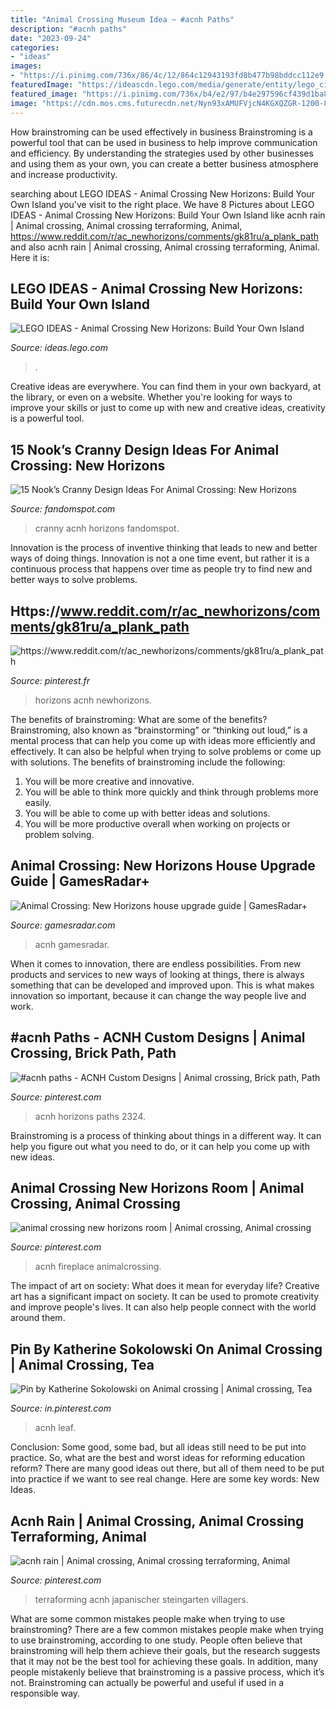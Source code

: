 ```yaml
---
title: "Animal Crossing Museum Idea ~ #acnh Paths"
description: "#acnh paths"
date: "2023-09-24"
categories:
- "ideas"
images:
- "https://i.pinimg.com/736x/86/4c/12/864c12943193fd8b477b98bddcc112e9.jpg"
featuredImage: "https://ideascdn.lego.com/media/generate/entity/lego_ci/project/5eb9571d-e6c0-48fb-b829-5e59b82be236/1/resize:1600:900/native"
featured_image: "https://i.pinimg.com/736x/b4/e2/97/b4e297596cf439d1ba87b59faf480b73.jpg"
image: "https://cdn.mos.cms.futurecdn.net/Nyn93xAMUFVjcN4KGXQZGR-1200-80.jpg"
---
```



How brainstroming can be used effectively in business
Brainstroming is a powerful tool that can be used in business to help improve communication and efficiency. By understanding the strategies used by other businesses and using them as your own, you can create a better business atmosphere and increase productivity.

	

		
searching about LEGO IDEAS - Animal Crossing New Horizons: Build Your Own Island you've visit to the right place. We have 8 Pictures about LEGO IDEAS - Animal Crossing New Horizons: Build Your Own Island like acnh rain | Animal crossing, Animal crossing terraforming, Animal, https://www.reddit.com/r/ac_newhorizons/comments/gk81ru/a_plank_path and also acnh rain | Animal crossing, Animal crossing terraforming, Animal. Here it is:
		
    
## LEGO IDEAS - Animal Crossing New Horizons: Build Your Own Island

<img loading=lazy src="https://ideascdn.lego.com/media/generate/entity/lego_ci/project/5eb9571d-e6c0-48fb-b829-5e59b82be236/1/resize:1600:900/native" onerror="this.onerror=null;this.src='https://tse4.mm.bing.net/th?id=OIP.gTaFrfc4nN9KdCPScwar4QHaFg&amp;pid=15.1';" alt="LEGO IDEAS - Animal Crossing New Horizons: Build Your Own Island">

_Source: ideas.lego.com_

>. 

	

Creative ideas are everywhere. You can find them in your own backyard, at the library, or even on a website. Whether you're looking for ways to improve your skills or just to come up with new and creative ideas, creativity is a powerful tool.

    
## 15 Nook’s Cranny Design Ideas For Animal Crossing: New Horizons

<img loading=lazy src="https://static.fandomspot.com/images/01/11461/08-garden-center-acnh-screenshot.jpg" onerror="this.onerror=null;this.src='https://tse2.mm.bing.net/th?id=OIP.UY5d6WzSClDiUwFyNSc7TwHaEK&amp;pid=15.1';" alt="15 Nook’s Cranny Design Ideas For Animal Crossing: New Horizons">

_Source: fandomspot.com_

>cranny acnh horizons fandomspot. 

	

Innovation is the process of inventive thinking that leads to new and better ways of doing things. Innovation is not a one time event, but rather it is a continuous process that happens over time as people try to find new and better ways to solve problems.

    
## Https://www.reddit.com/r/ac_newhorizons/comments/gk81ru/a_plank_path

<img loading=lazy src="https://i.pinimg.com/736x/70/40/b1/7040b16333a6757ec3f186ab2005cd4a.jpg" onerror="this.onerror=null;this.src='https://tse1.mm.bing.net/th?id=OIP.CYydkOYX9GZfOpuxvO6hEQHaEg&amp;pid=15.1';" alt="https://www.reddit.com/r/ac_newhorizons/comments/gk81ru/a_plank_path">

_Source: pinterest.fr_

>horizons acnh newhorizons. 

	

The benefits of brainstroming: What are some of the benefits?
Brainstroming, also known as “brainstorming” or “thinking out loud,” is a mental process that can help you come up with ideas more efficiently and effectively. It can also be helpful when trying to solve problems or come up with solutions. The benefits of brainstroming include the following: 
1. You will be more creative and innovative.
2. You will be able to think more quickly and think through problems more easily.
3. You will be able to come up with better ideas and solutions.
4. You will be more productive overall when working on projects or problem solving.

    
## Animal Crossing: New Horizons House Upgrade Guide | GamesRadar+

<img loading=lazy src="https://cdn.mos.cms.futurecdn.net/Nyn93xAMUFVjcN4KGXQZGR-1200-80.jpg" onerror="this.onerror=null;this.src='https://tse2.mm.bing.net/th?id=OIP.GWMF7V_fqnGllxyRPncI-QHaEK&amp;pid=15.1';" alt="Animal Crossing: New Horizons house upgrade guide | GamesRadar+">

_Source: gamesradar.com_

>acnh gamesradar. 

	

When it comes to innovation, there are endless possibilities. From new products and services to new ways of looking at things, there is always something that can be developed and improved upon. This is what makes innovation so important, because it can change the way people live and work.

    
## #acnh Paths - ACNH Custom Designs | Animal Crossing, Brick Path, Path

<img loading=lazy src="https://i.pinimg.com/736x/09/4b/eb/094beb752804dc4c980fac565749b23f.jpg" onerror="this.onerror=null;this.src='https://tse3.mm.bing.net/th?id=OIP.ag_oTGW1fc2H2T13SUVo4AHaEK&amp;pid=15.1';" alt="#acnh paths - ACNH Custom Designs | Animal crossing, Brick path, Path">

_Source: pinterest.com_

>acnh horizons paths 2324. 

	

Brainstroming is a process of thinking about things in a different way. It can help you figure out what you need to do, or it can help you come up with new ideas.

    
## Animal Crossing New Horizons Room | Animal Crossing, Animal Crossing

<img loading=lazy src="https://i.pinimg.com/736x/72/76/7d/72767d502865876de8231086bcf79cc1.jpg" onerror="this.onerror=null;this.src='https://tse3.mm.bing.net/th?id=OIP.so2v5WroxcYkWBUQunBJpQHaED&amp;pid=15.1';" alt="animal crossing new horizons room | Animal crossing, Animal crossing">

_Source: pinterest.com_

>acnh fireplace animalcrossing. 

	

The impact of art on society: What does it mean for everyday life?
Creative art has a significant impact on society. It can be used to promote creativity and improve people's lives. It can also help people connect with the world around them.

    
## Pin By Katherine Sokolowski On Animal Crossing | Animal Crossing, Tea

<img loading=lazy src="https://i.pinimg.com/736x/86/4c/12/864c12943193fd8b477b98bddcc112e9.jpg" onerror="this.onerror=null;this.src='https://tse2.mm.bing.net/th?id=OIP.QoTVuM46D1cqRL5xcZmwHQHaEK&amp;pid=15.1';" alt="Pin by Katherine Sokolowski on Animal crossing | Animal crossing, Tea">

_Source: in.pinterest.com_

>acnh leaf. 

	

Conclusion: Some good, some bad, but all ideas still need to be put into practice.
So, what are the best and worst ideas for reforming education reform? There are many good ideas out there, but all of them need to be put into practice if we want to see real change. Here are some key words: New Ideas.

    
## Acnh Rain | Animal Crossing, Animal Crossing Terraforming, Animal

<img loading=lazy src="https://i.pinimg.com/736x/b4/e2/97/b4e297596cf439d1ba87b59faf480b73.jpg" onerror="this.onerror=null;this.src='https://tse3.mm.bing.net/th?id=OIP.FRWG7s5Jw1y1L8mtQ21CKAHaEK&amp;pid=15.1';" alt="acnh rain | Animal crossing, Animal crossing terraforming, Animal">

_Source: pinterest.com_

>terraforming acnh japanischer steingarten villagers. 

	

What are some common mistakes people make when trying to use brainstroming?
There are a few common mistakes people make when trying to use brainstroming, according to one study. People often believe that brainstroming will help them achieve their goals, but the research suggests that it may not be the best tool for achieving these goals. In addition, many people mistakenly believe that brainstroming is a passive process, which it’s not. Brainstroming can actually be powerful and useful if used in a responsible way.


